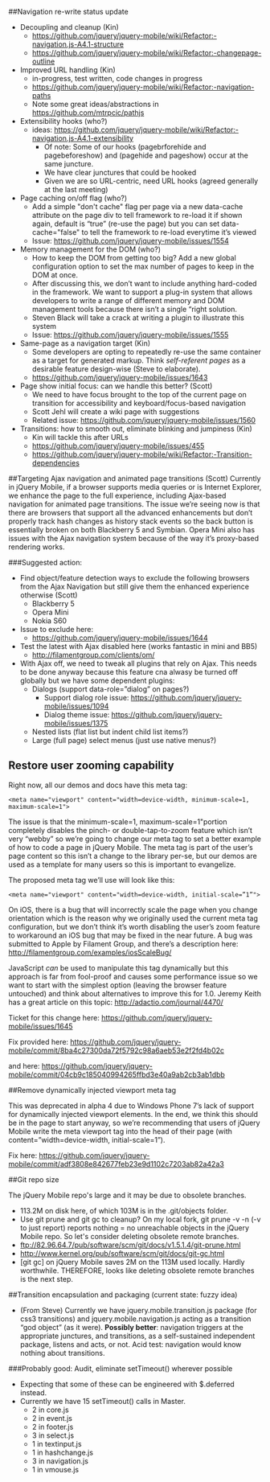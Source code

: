 ##Navigation re-write status update
* Decoupling and cleanup (Kin) 
  - https://github.com/jquery/jquery-mobile/wiki/Refactor:-navigation.js-A4.1-structure
  - https://github.com/jquery/jquery-mobile/wiki/Refactor:-changepage-outline
* Improved URL handling (Kin) 
  - in-progress, test written, code changes in progress
  - https://github.com/jquery/jquery-mobile/wiki/Refactor:-navigation-paths
  - Note some great ideas/abstractions in https://github.com/mtrpcic/pathjs
* Extensibility hooks (who?)
  - ideas: https://github.com/jquery/jquery-mobile/wiki/Refactor:-navigation.js-A4.1-extensibility
    * Of note: Some of our hooks (pagebrforehide and pagebeforeshow) and (pagehide and pageshow) occur at the same juncture.
    * We have clear junctures that could be hooked
    * Given we are so URL-centric, need URL hooks (agreed generally at the last meeting)
* Page caching on/off flag (who?) 
  - Add a simple "don't cache" flag per page via a new data-cache attribute on the page div to tell framework to re-load it if shown again, default is “true” (re-use the page) but you can set data-cache="false" to tell the framework to re-load everytime it’s viewed
  - Issue: https://github.com/jquery/jquery-mobile/issues/1554 
* Memory management for the DOM (who?)
  - How to keep the DOM from getting too big? Add a new global configuration option to set the max number of pages to keep in the DOM at once.
  - After discussing this, we don’t want to include anything hard-coded in the framework. We want to support a plug-in system that allows developers to write a range of different memory and DOM management tools because there isn’t a single “right solution.
  - Steven Black will take a crack at writing a plugin to illustrate this system
  - Issue: https://github.com/jquery/jquery-mobile/issues/1555
* Same-page as a navigation target (Kin)
  - Some developers are opting to repeatedly re-use the same container as a target for generated markup.  Think *self-referent pages* as a desirable feature design-wise (Steve to elaborate).
  - https://github.com/jquery/jquery-mobile/issues/1643
* Page show initial focus: can we handle this better? (Scott)
  - We need to have focus brought to the top of the current page on transition for accessibility and keyboard/focus-based navigation
  - Scott Jehl will create a wiki page with suggestions
  - Related issue: https://github.com/jquery/jquery-mobile/issues/1560
* Transitions: how to smooth out, eliminate blinking and jumpiness (Kin)
  - Kin will tackle this after URLs
  - https://github.com/jquery/jquery-mobile/issues/455
  - https://github.com/jquery/jquery-mobile/wiki/Refactor:-Transition-dependencies

##Targeting Ajax navigation and animated page transitions (Scott)
Currently in jQuery Mobile, if a browser supports media queries or is Internet Explorer, we enhance the page to the full experience, including Ajax-based navigation for animated page transitions. The issue we’re seeing now is that there are browsers that support all the advanced enhancements but don’t properly track hash changes as history stack events so the back button is essentially broken on both Blackberry 5 and Symbian. Opera Mini also has issues with the Ajax navigation system because of the way it’s proxy-based rendering works.

###Suggested action:
* Find object/feature detection ways to exclude the following browsers from the Ajax Navigation but still give them the enhanced experience otherwise (Scott)
  - Blackberry 5
  - Opera Mini
  - Nokia S60
* Issue to exclude here:
  - https://github.com/jquery/jquery-mobile/issues/1644
* Test the latest with Ajax disabled here (works fantastic in mini and BB5)
  - http://filamentgroup.com/clients/om/
* With Ajax off, we need to tweak all plugins that rely on Ajax. This needs to be done anyway because this feature cna alwasy be turned off globally but we have some dependent plugins:
  - Dialogs (support data-role=”dialog” on pages?)
    * Support dialog role issue: https://github.com/jquery/jquery-mobile/issues/1094
    * Dialog theme issue: https://github.com/jquery/jquery-mobile/issues/1375
  - Nested lists (flat list but indent child list items?)
  - Large (full page) select menus (just use native menus?)
  
## Restore user zooming capability

Right now, all our demos and docs have this meta tag:

    <meta name="viewport" content="width=device-width, minimum-scale=1, maximum-scale=1">

The issue is that the minimum-scale=1, maximum-scale=1"portion completely disables the pinch- or double-tap-to-zoom feature which isn’t very “webby” so we’re going to change our meta tag to set a better example of how to code a page in jQuery Mobile. The meta tag is part of the user’s page content so this isn’t a change to the library per-se, but our demos are used as a template for many users so this is important to evangelize.

The proposed meta tag we’ll use will look like this:

    <meta name="viewport" content="width=device-width, initial-scale=”1”">

On iOS, there is a bug that will incorrectly scale the page when you change orientation which is the reason why we originally used the current meta tag configuration, but we don’t think it’s worth disabling the user’s zoom feature to workaround an iOS bug that may be fixed in the near future. A bug was submitted to Apple by Filament Group, and there’s a description here: http://filamentgroup.com/examples/iosScaleBug/

JavaScript *can* be used to manipulate this tag dynamically but this approach is far from fool-proof and causes some performance issue so we want to start with the simplest option (leaving the browser feature untouched) and think about alternatives to improve this for 1.0. Jeremy Keith has a great article on this topic: http://adactio.com/journal/4470/

Ticket for this change here: https://github.com/jquery/jquery-mobile/issues/1645

Fix provided here: https://github.com/jquery/jquery-mobile/commit/8ba4c27300da72f5792c98a6aeb53e2f2fd4b02c

and here: https://github.com/jquery/jquery-mobile/commit/04cb9c185040994265ffbd3e40a9ab2cb3ab1dbb

##Remove dynamically injected viewport meta tag

This was deprecated in alpha 4 due to Windows Phone 7’s lack of support for dynamically injected viewport elements. In the end, we think this should be in the page to start anyway, so we’re recommending that users of jQuery Mobile write the meta viewport tag into the head of their page (with content=”width=device-width, initial-scale=1”).

Fix here: https://github.com/jquery/jquery-mobile/commit/adf3808e842677feb23e9d1102c7203ab82a42a3

##Git repo size

The jQuery Mobile repo's large and it may be due to obsolete branches.
* 113.2M on disk here, of which 103M is in the .git/objects folder.
* Use git prune and git gc to cleanup?  On my local fork, git prune -v -n  (-v to just report) reports nothing = no unreachable objects in the jQuery Mobile repo.  So let's consider deleting obsolete remote branches.
* ftp://82.96.64.7/pub/software/scm/git/docs/v1.5.1.4/git-prune.html
* http://www.kernel.org/pub/software/scm/git/docs/git-gc.html
* [git gc] on jQuery Mobile saves 2M on the 113M used locally.  Hardly worthwhile.  THEREFORE, looks like deleting obsolete remote branches is the next step.

##Transition encapsulation and packaging (current state: fuzzy idea)
* (From Steve) Currently we have jquery.mobile.transition.js package (for css3 transitions) and jquery.mobile.navigation.js acting as a transition “god object” (as it were).  **Possibly better**: navigation triggers at the appropriate junctures, and transitions, as a self-sustained independent package, listens and acts, or not.  Acid test: navigation would know nothing about transitions.

###Probably good: Audit, eliminate setTimeout() wherever possible  
* Expecting that some of these can be engineered with $.deferred instead.
* Currently we have 15 setTimeout() calls in Master.
  - 2 in core.js
  - 2 in event.js
  - 2 in footer.js
  - 3 in select.js
  - 1 in textinput.js
  - 1 in hashchange.js
  - 3 in navigation.js
  - 1 in vmouse.js
